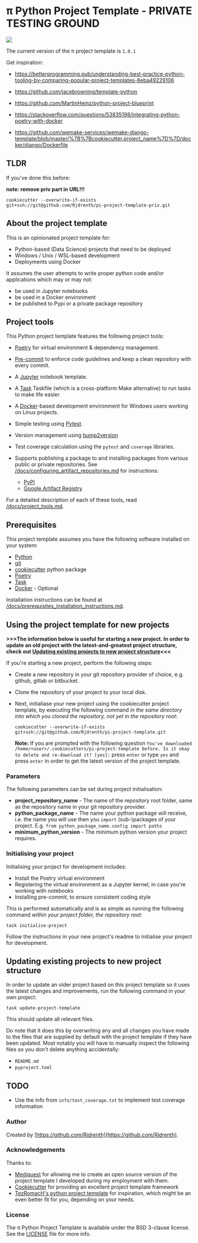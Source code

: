# π Python Project Template - PRIVATE TESTING GROUND


![](https://img.shields.io/badge/π__project__template-1.0.1-green)

The current version of the π project template is `1.0.1`

Get inspiration:

- https://betterprogramming.pub/understanding-best-practice-python-tooling-by-comparing-popular-project-templates-6eba49229106
- https://github.com/jacebrowning/template-python
- https://github.com/MartinHeinz/python-project-blueprint

- https://stackoverflow.com/questions/53835198/integrating-python-poetry-with-docker
- https://github.com/wemake-services/wemake-django-template/blob/master/%7B%7Bcookiecutter.project_name%7D%7D/docker/django/Dockerfile


## TLDR

If you've done this before:

**note: remove priv part in URL!!!**

```shell
cookiecutter --overwrite-if-exists git+ssh://git@github.com/Rjdrenth/pi-project-template-priv.git
```


## About the project template

This is an opinionated project template for:

- Python-based (Data Science) projects that need to be deployed
- Windows / Unix / WSL-based development
- Deployments using Docker

It assumes the user attempts to write proper python code and/or applications which may or may not:

- be used in Jupyter notebooks
- be used in a Docker environment
- be published to Pypi or a private package repository

## Project tools

This Python project template features the following project tools:

- [Poetry](https://python-poetry.org/) for virtual environment & dependency management.
- [Pre-commit](https://pre-commit.com/) to enforce code guidelines and keep a clean repository with every commit.
- A [Jupyter](https://jupyter.org/) notebook template.
- A [Task](https://taskfile.dev) Taskfile (which is a cross-platform Make alternative) to run tasks to make life easier.
- A [Docker](https://www.docker.com/)-based development environment for Windows users working on Linux projects.
- Simple testing using [Pytest](https://pytest.org).
- Version management using [bump2version](https://github.com/c4urself/bump2version)
- Test coverage calculation using the `pytest` and `coverage` libraries.

- Supports publishing a package to and installing packages from various public or private repositories. See [/docs/configuring_artifact_repositories.md](/{{cookiecutter.project_repository_name}}/docs/configuring_artifact_repositories.md) for instructions:

  - [PyPI](https://pypi.org/)
  - [Google Artifact Registry](https://cloud.google.com/artifact-registry)

For a detailed description of each of these tools, read [/docs/project_tools.md](/docs/project_tools.md).

## Prerequisites

This project template assumes you have the following software installed on your system:

- [Python](https://www.python.org/)
- [git](https://git-scm.com/)
- [cookiecutter](https://github.com/audreyfeldroy/cookiecutter-pypackage) python package
- [Poetry](https://python-poetry.org/docs/#installation/)
- [Task](https://taskfile.dev/installation/)
- [Docker](https://docs.docker.com/engine/install/) - Optional

Installation instructions can be found at [/docs/prerequisites_installation_instructions.md](/docs/prerequisites_installation_instructions.md).


## Using the project template for new projects

**>>>The information below is useful for starting a new project. In order to update an old project with the latest-and-greatest project structure, check out [Updating existing projects to new project structure](#updating-existing-projects-to-new-project-structure)<<<**

If you're starting a new project, perform the following steps:

- Create a new repository in your git repository provider of choice, e.g. github, gitlab or bitbucket.  
- Clone the repository of your project to your local disk.

- Next, initialiase your new project using the cookiecutter project template, by executing the following command *in the same directory into which you cloned the repository, not yet in the repository root*:
  ```shell
  cookiecutter --overwrite-if-exists git+ssh://git@github.com/Rjdrenth/pi-project-template.git
  ```

  **Note:** If you are prompted with the following question `You've downloaded /home/<user>/.cookiecutters/pi-project-template before. Is it okay to delete and re-download it? [yes]:` press `enter` or type `yes` and press `enter` in order to get the latest version of the project template.

### Parameters

The following parameters can be set during project initialisation:

 - **project_repository_name** - The name of the repository root folder, same as the repository name in your git repository provider.
 - **python_package_name** - The name your python package will receive, i.e. the name you will use then you `import` (sub-)packages of your project. E.g. `from python_package_name.config import paths`
 - **minimum_python_version** - The minimum python version your project requires.

### Initialising your project

Initialising your project for development includes:
- Install the Poetry virtual environment
- Registering the virtual environment as a Jupyter kernel, in case you're working with notebooks
- Installing pre-commit, to ensure consistent coding style

This is performed automatically and is as simple as running the following command *within your project folder, the repository root*:

```shell
task initialise-project
```

Follow the instructions in your new project's readme to initialise your project for development.

## Updating existing projects to new project structure

In order to update an older project based on this project template so it uses the latest changes and improvements, run the following command in your own project:

```shell
task update-project-template
```

This should update all relevant files.

Do note that it does this by overwriting any and all changes you have made to the files that are supplied by default with the project template if they have been updated. Most notably you will have to manually inspect the following files so you don't delete anything accidentally:

- `README.md`
- `pyproject.toml`

## TODO

- Use the info from `info/test_coverage.txt` to implement test coverage information


### Author

Created by [https://github.com/Rjdrenth](https://github.com/Rjdrenth).

### Acknowledgements

Thanks to:

- [Mediquest](https://home.mediquest.nl/) for allowing me to create an open source version of the project template I developed during my employment with them.
- [Cookiecutter](https://github.com/cookiecutter/cookiecutter) for providing an excellent project template framework
- [TezRomacH's python project template](https://github.com/TezRomacH/python-package-template) for inspiration, which might be an even better fit for you, depending on your needs.

### License

The π Python Project Template is available under the BSD 3-clause license. See the [LICENSE](/LICENSE) file for more info.
